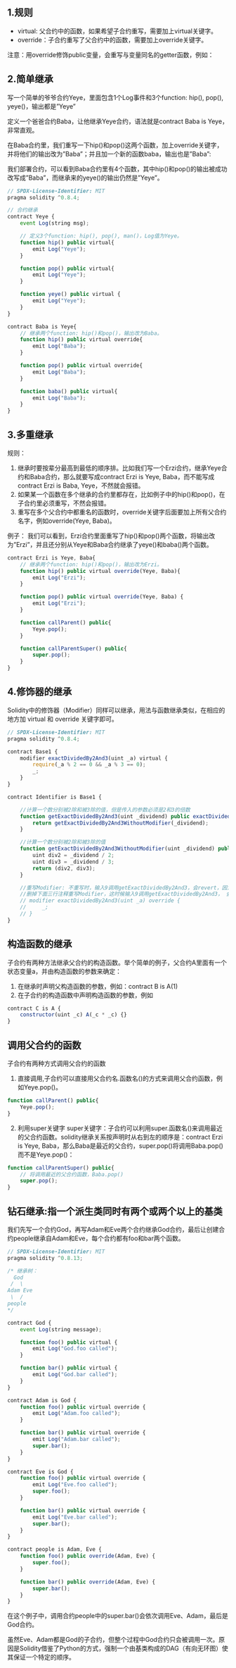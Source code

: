 ## 1.规则
* virtual: 父合约中的函数，如果希望子合约重写，需要加上virtual关键字。
* override：子合约重写了父合约中的函数，需要加上override关键字。

注意：用override修饰public变量，会重写与变量同名的getter函数，例如：

## 2.简单继承
写一个简单的爷爷合约Yeye，里面包含1个Log事件和3个function: hip(), pop(), yeye()，输出都是”Yeye”

定义一个爸爸合约Baba，让他继承Yeye合约，语法就是contract Baba is Yeye，非常直观。

在Baba合约里，我们重写一下hip()和pop()这两个函数，加上override关键字，并将他们的输出改为”Baba”；并且加一个新的函数baba，输出也是”Baba”:

我们部署合约，可以看到Baba合约里有4个函数，其中hip()和pop()的输出被成功改写成”Baba”，而继承来的yeye()的输出仍然是”Yeye”。
```js
// SPDX-License-Identifier: MIT
pragma solidity ^0.8.4;

// 合约继承
contract Yeye {
    event Log(string msg);

    // 定义3个function: hip(), pop(), man()，Log值为Yeye。
    function hip() public virtual{
        emit Log("Yeye");
    }

    function pop() public virtual{
        emit Log("Yeye");
    }

    function yeye() public virtual {
        emit Log("Yeye");
    }
}

contract Baba is Yeye{
    // 继承两个function: hip()和pop()，输出改为Baba。
    function hip() public virtual override{
        emit Log("Baba");
    }

    function pop() public virtual override{
        emit Log("Baba");
    }

    function baba() public virtual{
        emit Log("Baba");
    }
}
```

## 3.多重继承
规则：
1. 继承时要按辈分最高到最低的顺序排。比如我们写一个Erzi合约，继承Yeye合约和Baba合约，那么就要写成contract Erzi is Yeye, Baba，而不能写成contract Erzi is Baba, Yeye，不然就会报错。
2. 如果某一个函数在多个继承的合约里都存在，比如例子中的hip()和pop()，在子合约里必须重写，不然会报错。
3. 重写在多个父合约中都重名的函数时，override关键字后面要加上所有父合约名字，例如override(Yeye, Baba)。

例子：
我们可以看到，Erzi合约里面重写了hip()和pop()两个函数，将输出改为”Erzi”，并且还分别从Yeye和Baba合约继承了yeye()和baba()两个函数。
```js
contract Erzi is Yeye, Baba{
    // 继承两个function: hip()和pop()，输出改为Erzi。
    function hip() public virtual override(Yeye, Baba){
        emit Log("Erzi");
    }

    function pop() public virtual override(Yeye, Baba) {
        emit Log("Erzi");
    }

    function callParent() public{
        Yeye.pop();
    }

    function callParentSuper() public{
        super.pop();
    }
}
```

## 4.修饰器的继承
Solidity中的修饰器（Modifier）同样可以继承，用法与函数继承类似，在相应的地方加 virtual 和 override 关键字即可。
```js
// SPDX-License-Identifier: MIT
pragma solidity ^0.8.4;

contract Base1 {
    modifier exactDividedBy2And3(uint _a) virtual {
        require(_a % 2 == 0 && _a % 3 == 0);
        _;
    }
}

contract Identifier is Base1 {

    //计算一个数分别被2除和被3除的值，但是传入的参数必须是2和3的倍数
    function getExactDividedBy2And3(uint _dividend) public exactDividedBy2And3(_dividend) pure returns(uint, uint) {
        return getExactDividedBy2And3WithoutModifier(_dividend);
    }

    //计算一个数分别被2除和被3除的值
    function getExactDividedBy2And3WithoutModifier(uint _dividend) public pure returns(uint, uint){
        uint div2 = _dividend / 2;
        uint div3 = _dividend / 3;
        return (div2, div3);
    }

    //重写Modifier: 不重写时，输入9调用getExactDividedBy2And3，会revert，因为无法通过检查
    //删掉下面三行注释重写Modifier，这时候输入9调用getExactDividedBy2And3， 会调用成功
    // modifier exactDividedBy2And3(uint _a) override {
    //     _;
    // }
}
```

## 构造函数的继承
子合约有两种方法继承父合约的构造函数。举个简单的例子，父合约A里面有一个状态变量a，并由构造函数的参数来确定：
1. 在继承时声明父构造函数的参数，例如：contract B is A(1)
2. 在子合约的构造函数中声明构造函数的参数，例如
```js
contract C is A {
    constructor(uint _c) A(_c * _c) {}
}
```

## 调用父合约的函数
子合约有两种方式调用父合约的函数
1. 直接调用,子合约可以直接用父合约名.函数名()的方式来调用父合约函数，例如Yeye.pop()。
```js
function callParent() public{
    Yeye.pop();
}
```
2. 利用super关键字
super关键字：子合约可以利用super.函数名()来调用最近的父合约函数。solidity继承关系按声明时从右到左的顺序是：contract Erzi is Yeye, Baba，那么Baba是最近的父合约，super.pop()将调用Baba.pop()而不是Yeye.pop()：
```js
function callParentSuper() public{
    // 将调用最近的父合约函数，Baba.pop()
    super.pop();
}
```

## 钻石继承:指一个派生类同时有两个或两个以上的基类
我们先写一个合约God，再写Adam和Eve两个合约继承God合约，最后让创建合约people继承自Adam和Eve，每个合约都有foo和bar两个函数。
```js
// SPDX-License-Identifier: MIT
pragma solidity ^0.8.13;

/* 继承树：
  God
 /  \
Adam Eve
 \  /
people
*/

contract God {
    event Log(string message);

    function foo() public virtual {
        emit Log("God.foo called");
    }

    function bar() public virtual {
        emit Log("God.bar called");
    }
}

contract Adam is God {
    function foo() public virtual override {
        emit Log("Adam.foo called");
    }

    function bar() public virtual override {
        emit Log("Adam.bar called");
        super.bar();
    }
}

contract Eve is God {
    function foo() public virtual override {
        emit Log("Eve.foo called");
        super.foo();
    }

    function bar() public virtual override {
        emit Log("Eve.bar called");
        super.bar();
    }
}

contract people is Adam, Eve {
    function foo() public override(Adam, Eve) {
        super.foo();
    }

    function bar() public override(Adam, Eve) {
        super.bar();
    }
}
```

在这个例子中，调用合约people中的super.bar()会依次调用Eve、Adam，最后是God合约。

虽然Eve、Adam都是God的子合约，但整个过程中God合约只会被调用一次。原因是Solidity借鉴了Python的方式，强制一个由基类构成的DAG（有向无环图）使其保证一个特定的顺序。
